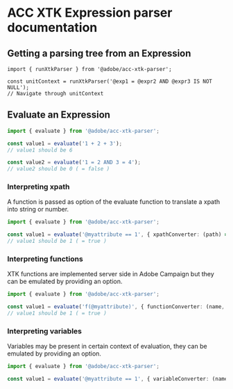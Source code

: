 # ACC XTK Expression parser documentation

## Getting a parsing tree from an Expression

```
import { runXtkParser } from '@adobe/acc-xtk-parser';

const unitContext = runXtkParser('@exp1 = @expr2 AND @expr3 IS NOT NULL');
// Navigate through unitContext
```

## Evaluate an Expression

```TypeScript
import { evaluate } from '@adobe/acc-xtk-parser';

const value1 = evaluate('1 + 2 + 3');
// value1 should be 6

const value2 = evaluate('1 = 2 AND 3 = 4');
// value2 should be 0 ( = false )
```

### Interpreting xpath

A function is passed as option of the evaluate function to translate a xpath into string or number. 

```TypeScript
import { evaluate } from '@adobe/acc-xtk-parser';

const value1 = evaluate('@myattribute == 1', { xpathConverter: (path) => path === '@myattribute' ? 1 : undefined});
// value1 should be 1 ( = true )
```

### Interpreting functions

XTK functions are implemented server side in Adobe Campaign but they can be emulated by providing an option. 

```TypeScript
import { evaluate } from '@adobe/acc-xtk-parser';

const value1 = evaluate('f(@myattribute)', { functionConverter: (name, arg...) => // implement your code });
// value1 should be 1 ( = true )
```

### Interpreting variables

Variables may be present in certain context of evaluation, they can be emulated by providing an option.

```TypeScript
import { evaluate } from '@adobe/acc-xtk-parser';

const value1 = evaluate('@myattribute == 1', { variableConverter: (name) => // return your value});
```

